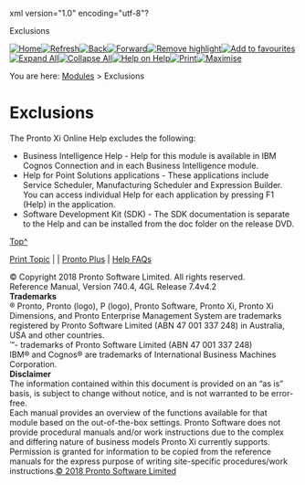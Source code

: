 xml version="1.0" encoding="utf-8"?

Exclusions

[![Home](resources/masterpages/home-normal.jpg "Home")](welcome.htm)[![Refresh](resources/masterpages/refresh.jpg "Refresh")](javascript:RefreshOnclick())[![Back](resources/masterpages/back-normal.jpg "Back")](javascript:BackOnclick())[![Forward](resources/masterpages/forward-normal.jpg "Forward")](javascript:ForwardOnclick())[![Remove highlight](resources/masterpages/deletehighlight-normal.jpg "Remove Search Highlighting")](#)[![Add to favourites](resources/masterpages/addfavourite-normal.jpg "Add Topic to Favourites")](#)[![Expand All](resources/masterpages/expandall.jpg "Expand All")](#)[![Collapse All](resources/masterpages/collapseall.jpg "Collapse All")](#)[![Help on Help](resources/masterpages/about-normal.jpg "Help on Help")](help_on_help/help_on_help.htm)[![Print](resources/masterpages/print.jpg "Print Topic")](javascript:PrintTopic() "Print this Topic")[![Maximise](resources/masterpages/hide-normal.jpg "Show/Hide Navigation")](#)

You are here: [Modules](modules/modules.htm) > Exclusions

# Exclusions

The Pronto Xi Online Help excludes the following:

* Business Intelligence Help - Help for this module is available in IBM Cognos Connection and in each Business Intelligence module.
* Help for Point Solutions applications - These applications include Service Scheduler, Manufacturing Scheduler and Expression Builder. You can access individual Help for each application by pressing F1 (Help) in the application.
* Software Development Kit (SDK) - The SDK documentation is separate to the Help and can be installed from the doc folder on the release DVD.

[Top^](#top)

[Print Topic](javascript:PrintTopic() "Print this Topic") |  | [Pronto Plus](# "Pronto Plus") | [Help FAQs](help_on_help/help_on_help.htm)

© Copyright 2018 Pronto Software Limited. All rights reserved.  
Reference Manual, Version 740.4, 4GL Release 7.4v4.2  
**Trademarks**  
® Pronto, Pronto (logo), P (logo), Pronto Software, Pronto Xi, Pronto Xi Dimensions, and Pronto Enterprise Management System are trademarks registered by Pronto Software Limited (ABN 47 001 337 248) in Australia, USA and other countries.  
™- trademarks of Pronto Software Limited (ABN 47 001 337 248)  
IBM® and Cognos® are trademarks of International Business Machines Corporation.  
**Disclaimer**  
The information contained within this document is provided on an “as is” basis, is subject to change without notice, and is not warranted to be error-free.  
Each manual provides an overview of the functions available for that module based on the out-of-the-box settings. Pronto Software does not provide procedural manuals and/or work instructions due to the complex and differing nature of business models Pronto Xi currently supports. Permission is granted for information to be copied from the reference manuals for the express purpose of writing site-specific procedures/work instructions.[© 2018 Pronto Software Limited](javascript:void(0);)